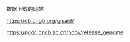 

数据下载的网站

https://db.cngb.org/gisaid/

https://ngdc.cncb.ac.cn/ncov/release_genome















































































































